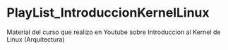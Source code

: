 # PlayList_IntroduccionKernelLinux
Material del curso que realizo en Youtube sobre Introduccion al Kernel de  Linux (Arquitectura)
